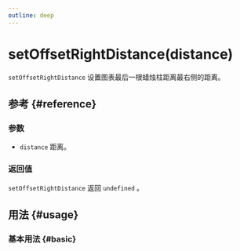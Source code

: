 ```yaml
---
outline: deep
---
```


# setOffsetRightDistance(distance)
`setOffsetRightDistance` 设置图表最后一根蜡烛柱距离最右侧的距离。

## 参考 {#reference}
<!-- @include: @/@views/api/references/instance/setOffsetRightDistance.md -->

### 参数
- `distance` 距离。

### 返回值
`setOffsetRightDistance` 返回 `undefined` 。

## 用法 {#usage}
<script setup>
import SetOffsetRightDistance from '../../../@views/api/samples/setOffsetRightDistance/index.vue'
</script>

### 基本用法 {#basic}
<SetOffsetRightDistance/>